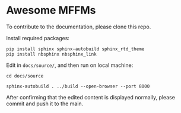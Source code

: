 # Awesome MFFMs

To contribute to the documentation, please clone this repo.

Install required packages:
```
pip install sphinx sphinx-autobuild sphinx_rtd_theme
pip install nbsphinx nbsphinx_link
```

Edit in `docs/source/`, and then run on local machine:
```
cd docs/source

sphinx-autobuild . ../build --open-browser --port 8000
```

After confirming that the edited content is displayed normally, please commit and push it to the main.